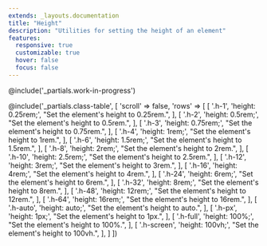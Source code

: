 ```yaml
---
extends: _layouts.documentation
title: "Height"
description: "Utilities for setting the height of an element"
features:
  responsive: true
  customizable: true
  hover: false
  focus: false
---
```


@include('_partials.work-in-progress')

@include('_partials.class-table', [
  'scroll' => false,
  'rows' => [
    [
      '.h-1',
      'height: 0.25rem;',
      "Set the element's height to 0.25rem.",
    ],
    [
      '.h-2',
      'height: 0.5rem;',
      "Set the element's height to 0.5rem.",
    ],
    [
      '.h-3',
      'height: 0.75rem;',
      "Set the element's height to 0.75rem.",
    ],
    [
      '.h-4',
      'height: 1rem;',
      "Set the element's height to 1rem.",
    ],
    [
      '.h-6',
      'height: 1.5rem;',
      "Set the element's height to 1.5rem.",
    ],
    [
      '.h-8',
      'height: 2rem;',
      "Set the element's height to 2rem.",
    ],
    [
      '.h-10',
      'height: 2.5rem;',
      "Set the element's height to 2.5rem.",
    ],
    [
      '.h-12',
      'height: 3rem;',
      "Set the element's height to 3rem.",
    ],
    [
      '.h-16',
      'height: 4rem;',
      "Set the element's height to 4rem.",
    ],
    [
      '.h-24',
      'height: 6rem;',
      "Set the element's height to 6rem.",
    ],
    [
      '.h-32',
      'height: 8rem;',
      "Set the element's height to 8rem.",
    ],
    [
      '.h-48',
      'height: 12rem;',
      "Set the element's height to 12rem.",
    ],
    [
      '.h-64',
      'height: 16rem;',
      "Set the element's height to 16rem.",
    ],
    [
      '.h-auto',
      'height: auto;',
      "Set the element's height to auto.",
    ],
    [
      '.h-px',
      'height: 1px;',
      "Set the element's height to 1px.",
    ],
    [
      '.h-full',
      'height: 100%;',
      "Set the element's height to 100%.",
    ],
    [
      '.h-screen',
      'height: 100vh;',
      "Set the element's height to 100vh.",
    ],
  ]
])
